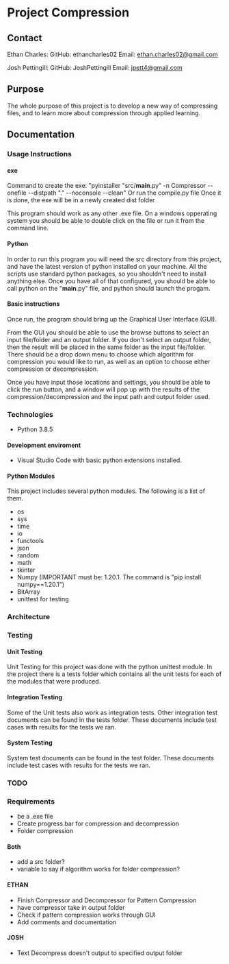 # Project Compression

## Contact
Ethan Charles:
GitHub: ethancharles02
Email: ethan.charles02@gmail.com

Josh Pettingill:
GitHub: JoshPettingill
Email: jpett4@gmail.com

## Purpose
The whole purpose of this project is to develop a new way of compressing files, and to learn more about compression through applied learning.

## Documentation

### Usage Instructions

#### exe
Command to create the exe: "pyinstaller "src/__main__.py" -n Compressor --onefile --distpath "." --noconsole --clean"
Or run the compile.py file
Once it is done, the exe will be in a newly created dist folder

This program should work as any other .exe file. On a windows opperating system you should be able to double click on the file or run it from the command line.

#### Python
In order to run this program you will need the src directory from this project, and have the latest version of python installed on your machine. All the scripts use standard python packages, so you shouldn't need to install anything else. Once you have all of that configured, you should be able to call python on the "__main__.py" file, and python should launch the progam.

#### Basic instructions
Once run, the program should bring up the Graphical User Interface (GUI). 

From the GUI you should be able to use the browse buttons to select an input file/folder and an output folder. If you don't select an output folder, then the result will be placed in the same folder as the input file/folder. There should be a drop down menu to choose which algorithm for compression you would like to run, as well as an option to choose either compression or decompression.

Once you have input those locations and settings, you should be able to click the run button, and a window will pop up with the results of the compression/decompression and the input path and output folder used.

### Technologies

* Python 3.8.5

#### Development enviroment
* Visual Studio Code with basic python extensions installed.

#### Python Modules
This project includes several python modules. The following is a list of them.
* os 
* sys
* time 
* io 
* functools
* json
* random 
* math
* tkinter
* Numpy (IMPORTANT must be: 1.20.1. The command is "pip install numpy==1.20.1")
* BitArray
* unittest for testing

### Architecture



### Testing

#### Unit Testing
Unit Testing for this project was done with the python unittest module. In the project there is a tests folder which contains all the unit tests for each of the modules that were produced. 

#### Integration Testing
Some of the Unit tests also work as integration tests. Other integration test documents can be found in the tests folder. These documents include test cases with results for the tests we ran.

#### System Testing
System test documents can be found in the test folder. These documents include test cases with results for the tests we ran.

### TODO
### Requirements
* be a .exe file
* Create progress bar for compression and decompression
* Folder compression

#### Both
* add a src folder?
* variable to say if algorithm works for folder compression?

#### ETHAN
* Finish Compressor and Decompressor for Pattern Compression
* have compressor take in output folder
* Check if pattern compression works through GUI
* Add comments and documentation

#### JOSH
* Text Decompress doesn't output to specified output folder 

